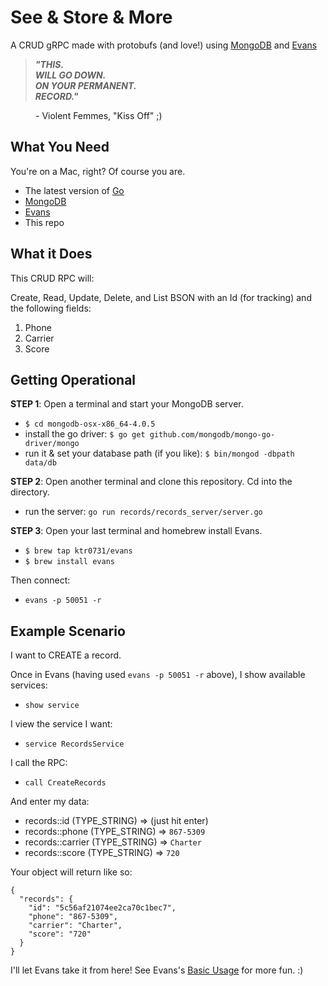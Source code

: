 # See & Store & More 

A CRUD gRPC made with protobufs (and love!) using [MongoDB](https://www.mongodb.com/download-center/community) and [Evans](https://github.com/ktr0731/evans)


> <dl>
> <dt><b><i>"THIS.</i></b></i></b></dt>
> <dt><b><i>WILL GO DOWN.</i></b></i></b></dt>
> <dt><b><i>ON YOUR PERMANENT.</i></b></i></b></dt>
> <dt><b><i>RECORD."</i></b></dt>   
<dd>- Violent Femmes, "Kiss Off" ;)</dd> 


## What You Need

You're on a Mac, right? Of course you are. 

- The latest version of [Go](https://golang.org/doc/install#install)
- [MongoDB](https://www.mongodb.com/download-center/community)
- [Evans](https://github.com/ktr0731/evans) 
- This repo

## What it Does

This CRUD RPC will:

Create, Read, Update, Delete, and List BSON with an Id (for tracking) and the following fields:
1. Phone
2. Carrier
3. Score

## Getting Operational

**STEP 1**: Open a terminal and start your MongoDB server. 
- `$ cd mongodb-osx-x86_64-4.0.5`
- install the go driver: 
`$ go get github.com/mongodb/mongo-go-driver/mongo`
- run it & set your database path (if you like): 
`$ bin/mongod -dbpath data/db`

**STEP 2**: Open another terminal and clone this repository. Cd into the directory. 
- run the server: `go run records/records_server/server.go`

**STEP 3**: Open your last terminal and homebrew install Evans.
- `$ brew tap ktr0731/evans`
- `$ brew install evans`

Then connect:
- `evans -p 50051 -r`


## Example Scenario
I want to CREATE a record.

Once in Evans (having used `evans -p 50051 -r` above), I show available services:
- `show service`

I view the service I want:
-  `service RecordsService`

I call the RPC:
- `call CreateRecords`

And enter my data:
- records::id (TYPE_STRING) => (just hit enter)
- records::phone (TYPE_STRING) => `867-5309`
- records::carrier (TYPE_STRING) => `Charter`
- records::score (TYPE_STRING) => `720`

Your object will return like so:
```
{
  "records": {
    "id": "5c56af21074ee2ca70c1bec7",
    "phone": "867-5309",
    "carrier": "Charter",
    "score": "720"
  }
}
```


I'll let Evans take it from here! See Evans's [Basic Usage](https://github.com/ktr0731/evans#basic-usage) for more fun. :)
